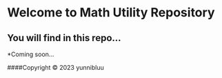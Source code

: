 # Welcome to Math Utility Repository

## You will find in this repo...

*Coming soon...

####Copyright &#169; 2023 yunnibluu